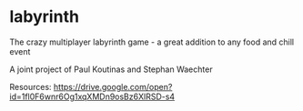 # labyrinth
The crazy multiplayer labyrinth game - a great addition to any food and chill event

A joint project of Paul Koutinas and Stephan Waechter

Resources: https://drive.google.com/open?id=1fl0F6wnr6Og1xqXMDn9osBz6XlRSD-s4
